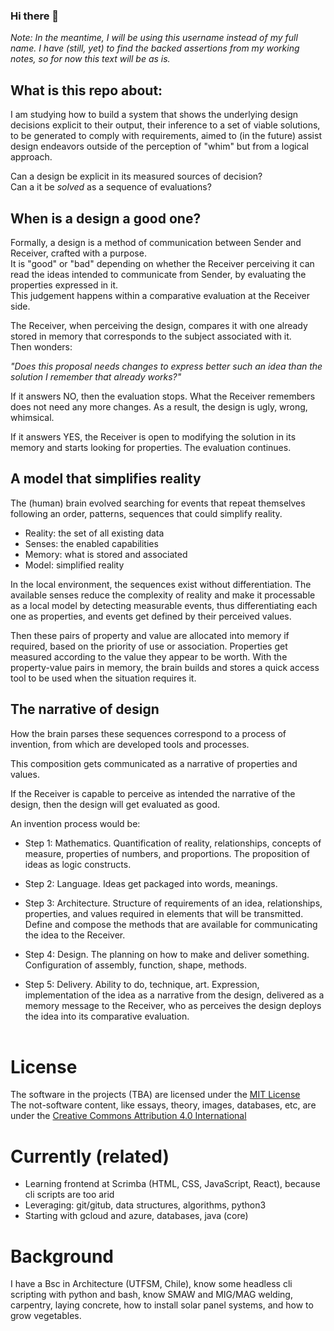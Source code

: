 ### Hi there 👋
*Note: In the meantime, I will be using this username instead of my full name. I have (still, yet) to find the backed assertions from my working notes, so for now this text will be as is.*   

## What is this repo about: 
I am studying how to build a system that shows the underlying design decisions explicit to their output, their inference to a set of viable solutions, to be generated to comply with requirements, aimed to (in the future) assist design endeavors outside of the perception of "whim" but from a logical approach.  

Can a design be explicit in its measured sources of decision?  
Can a it be *solved* as a sequence of evaluations?  


## When is a design a good one?

Formally, a design is a method of communication between Sender and Receiver, crafted with a purpose.  
It is "good" or "bad" depending on whether the Receiver perceiving it can read the ideas intended to communicate from Sender, by evaluating the properties expressed in it.  
This judgement happens within a comparative evaluation at the Receiver side.

The Receiver, when perceiving the design, compares it with one already stored in memory that corresponds to the subject associated with it.  
Then wonders:  

*"Does this proposal needs changes to express better such an idea than the solution I remember that already works?"*

If it answers NO, then the evaluation stops.
What the Receiver remembers does not need any more changes.
As a result, the design is ugly, wrong, whimsical.

If it answers YES, the Receiver is open to modifying the solution in its memory and starts looking for properties.
The evaluation continues.
 
 
## A model that simplifies reality

The (human) brain evolved searching for events that repeat themselves following an order, patterns, sequences that could simplify reality.

* Reality: the set of all existing data  
* Senses: the enabled capabilities  
* Memory: what is stored and associated  
* Model: simplified reality  

In the local environment, the sequences exist without differentiation.
The available senses reduce the complexity of reality and make it processable as a local model by detecting measurable events, thus differentiating each one as properties, and events get defined by their perceived values.

Then these pairs of property and value are allocated into memory if required, based on the priority of use or association. Properties get measured according to the value they appear to be worth.
With the property-value pairs in memory, the brain builds and stores a quick access tool to be used when the situation requires it.
 
 
## The narrative of design

How the brain parses these sequences correspond to a process of invention, from which are developed tools and processes.

This composition gets communicated as a narrative of properties and values.

If the Receiver is capable to perceive as intended the narrative of the design, then the design will get evaluated as good.

An invention process would be:
* Step 1: Mathematics. Quantification of reality, relationships, concepts of measure, properties of numbers, and proportions. The proposition of ideas as logic constructs.

* Step 2: Language. Ideas get packaged into words, meanings.

* Step 3: Architecture. Structure of requirements of an idea, relationships, properties, and values required in elements that will be transmitted. Define and compose the methods that are available for communicating the idea to the Receiver.

* Step 4: Design. The planning on how to make and deliver something. Configuration of assembly, function, shape, methods.

* Step 5: Delivery. Ability to do, technique, art. Expression, implementation of the idea as a narrative from the design, delivered as a memory message to the Receiver, who as perceives the design deploys the idea into its comparative evaluation.  
 
# License
The software in the projects (TBA) are licensed under the [MIT License](https://github.com/virtknois/virtknois/blob/main/LICENSE)  
The not-software content, like essays, theory, images, databases, etc, are under the [Creative Commons Attribution 4.0 International](https://creativecommons.org/licenses/by/4.0/)  

# Currently (related)
* Learning frontend at Scrimba (HTML, CSS, JavaScript, React), because cli scripts are too arid  
* Leveraging: git/gitub, data structures, algorithms, python3
* Starting with gcloud and azure, databases, java (core)

# Background
I have a Bsc in Architecture (UTFSM, Chile), know some headless cli scripting with python and bash, know SMAW and MIG/MAG welding, carpentry, laying concrete, how to install solar panel systems, and how to grow vegetables.


<!--
**virtknois/virtknois** is a ✨ _special_ ✨ repository because its `README.md` (this file) appears on your GitHub profile.

Here are some ideas to get you started:

- 🔭 I’m currently working on ...
- 🌱 I’m currently learning ...
- 👯 I’m looking to collaborate on ...
- 🤔 I’m looking for help with ...
- 💬 Ask me about ...
- 📫 How to reach me: ...
-->
